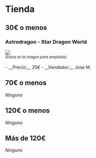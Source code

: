# Tienda

## 30€ o menos

### Astrodragon - Star Dragon World

<div>
<a href="{{ site.github.url }}/assets/images/shop/1.jpg" target="_blank">
  <img src="{{ site.github.url }}/assets/images/shop/1-thumb.jpg">
</a>
</div>
<div>
  <small>
    <i>(Pulsa en la imagen para ampliarla)</i>
  </small>
</div>
<br>
- __Precio:__ 25€
- __Vendedor:__ Jose M.


## 70€ o menos

_Ninguno_

## 120€ o menos

_Ninguno_

## Más de 120€

_Ninguno_
